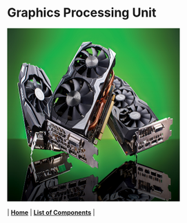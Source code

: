 # Graphics Processing Unit



<img src="https://github.com/Chogue7809/Computer-Architecture/blob/main/images/gpu.jpg" width="400" height="400">

| [**Home**](README.md) | [**List of Components**](listofcomponents.md) |
